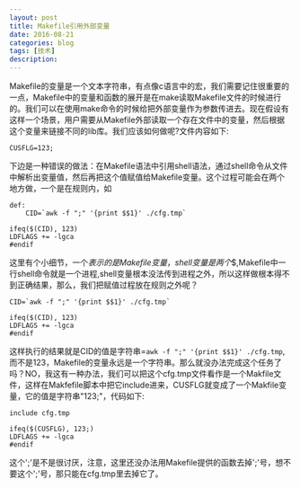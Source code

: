 ```yaml
---
layout: post
title: Makefile引用外部变量
date: 2016-08-21
categories: blog
tags: [技术]
description: 
---
```

Makefile的变量是一个文本字符串，有点像c语言中的宏，我们需要记住很重要的一点，Makefile中的变量和函数的展开是在make读取Makefile文件的时候进行的。我们可以在使用make命令的时候给把外部变量作为参数传进去。现在假设有这样一个场景，用户需要从Makefile外部读取一个存在文件中的变量，然后根据这个变量来链接不同的lib库。我们应该如何做呢?文件内容如下:

```
CUSFLG=123;

```

下边是一种错误的做法：在Makefile语法中引用shell语法，通过shell命令从文件中解析出变量值，然后再把这个值赋值给Makefile变量。这个过程可能会在两个地方做，一个是在规则内，如

```
def:
    CID=`awk -f ";" '{print $$1}' ./cfg.tmp`

ifeq($(CID), 123)
LDFLAGS += -lgca
#endif
```

这里有个小细节，一个$表示的是Makefile变量，shell变量是两个$$,Makefile中一行shell命令就是一个进程,shell变量根本没法传到进程之外，所以这样做根本得不到正确结果，那么，我们把赋值过程放在规则之外呢？

```
CID=`awk -f ";" '{print $$1}' ./cfg.tmp`

ifeq($(CID), 123)
LDFLAGS += -lgca
#endif
```

这样执行的结果就是CID的值是字符串=`awk -f ";" '{print $$1}' ./cfg.tmp`,而不是123，Makefile的变量永远是一个字符串。那么就没办法完成这个任务了吗？NO，我这有一种办法，我们可以把这个cfg.tmp文件看作是一个Makfile文件，这样在Makfefile脚本中把它include进来，CUSFLG就变成了一个Makfile变量，它的值是字符串"123;"，代码如下:

```
include cfg.tmp

ifeq($(CUSFLG), 123;)
LDFLAGS += -lgca
#endif
```

这个';'是不是很讨厌，注意，这里还没办法用Makefile提供的函数去掉';'号，想不要这个';'号，那只能在cfg.tmp里去掉它了。
